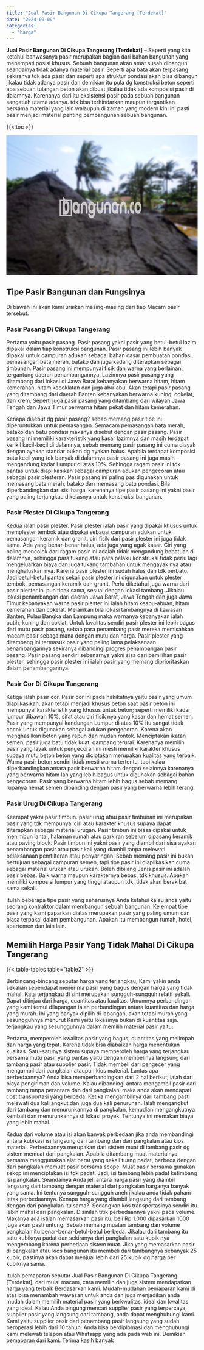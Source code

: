 ```yaml
---
title: "Jual Pasir Bangunan Di Cikupa Tangerang [Terdekat]"
date: "2024-09-09"
categories: 
  - "harga"
---
```


**Jual Pasir Bangunan Di Cikupa Tangerang \[Terdekat\]** – Seperti yang kita ketahui bahwasanya pasir merupakan bagian dari bahan bangunan yang menempati posisi khusus. Sebuah bangunan akan amat susah dibangun seandainya tidak adanya material pasir. Seperti apa bata akan terpasang sekiranya tdk ada pasir dan seperti apa struktur pondasi akan bisa dibangun jikalau tidak adanya pasir dan demikian itu pula dg konstruksi beton seperti apa sebuah tulangan beton akan dibuat jikalau tidak ada komposisi pasir di dalamnya. Karenanya dari itu eksistensi pasir pada sebuah bangunan sangatlah utama adanya. tdk bisa terhindarkan maupun tergantikan bersama material yang lain walaupun di zaman yang modern kini ini pasti pasir menjadi material penting pembangunan sebuah bangunan.

{{< toc >}}

![Jual Pasir Bangunan Di Cikupa Tangerang [Terdekat]](/images/jual-pasir-bangunan-72.png)

## Tipe Pasir Bangunan dan Fungsinya

Di bawah ini akan kami uraikan masing-masing dari tiap Macam pasir tersebut.

### Pasir Pasang Di Cikupa Tangerang

Pertama yaitu pasir pasang. Pasir pasang yakni pasir yang betul-betul lazim dipakai dalam tiap konstruksi bangunan. Pasir pasang ini lebih banyak dipakai untuk campuran adukan sebagai bahan dasar pembuatan pondasi, pemasangan bata merah, batako dan juga kadang diterapkan sebagai timbunan. Pasir pasang ini mempunyai fisik dan warna yang berlainan, tergantung daerah penambangannya. Lazimnya pasir pasang yang ditambang dari lokasi di Jawa Barat kebanyakan berwarna hitam, hitam kemerahan, hitam kecoklatan dan juga abu-abu. Akan tetapi pasir pasang yang ditambang dari daerah Banten kebanyakan berwarna kuning, cokelat, dan krem. Seperti juga pasir pasang yang ditambang dari wilayah Jawa Tengah dan Jawa Timur berwarna hitam pekat dan hitam kemerahan.

Kenapa disebut dg pasir pasang? sebab memang pasir tipe ini diperuntukkan untuk pemasangan. Semacam pemasangan bata merah, batako dan batu pondasi makanya disebut dengan pasir pasang. Pasir pasang ini memiliki karakteristik yang kasar lazimnya dan masih terdapat kerikil kecil-kecil di dalamnya, sebab memang pasir pasang ini cuma diayak dengan ayakan standar bukan dg ayakan halus. Apabila terdapat komposisi batu kecil yang tdk banyak di dalamnya pasir pasang ini juga masih mengandung kadar Lumpur di atas 10%. Sehingga ragam pasir ini tdk pantas untuk diaplikasikan sebagai campuran adukan pengecoran atau sebagai pasir plesteran. Pasir pasang ini paling pas digunakan untuk memasang bata merah, batako dan memasang batu pondasi. Bila diperbandingkan dari sisi harga, karenanya tipe pasir pasang ini yakni pasir yang paling terjangkau dikelasnya untuk konstruksi bangunan.

### Pasir Plester Di Cikupa Tangerang

Kedua ialah pasir plester. Pasir plester ialah pasir yang dipakai khusus untuk memplester tembok atau dipakai sebagai campuran adukan untuk pemasangan keramik dan granit. ciri fisik dari pasir plester ini juga tidak sama. Ada yang benar-benar halus, ada juga yang agak kasar. Ciri yang paling mencolok dari ragam pasir ini adalah tidak mengandung bebatuan di dalamnya, sehingga para tukang atau para pelaku konstruksi tidak perlu lagi mengeluarkan biaya dan juga tukang tambahan untuk mengayak nya atau menghaluskan nya. Karena pasir plester ini sudah halus dan tdk berbatu. Jadi betul-betul pantas sekali pasir plester ini digunakan untuk plester tembok, pemasangan keramik dan granit. Perlu diketahui juga warna dari pasir plester ini pun tidak sama, sesuai dengan lokasi tambang. Jikalau lokasi penambangan dari daerah Jawa Barat, Jawa Tengah dan juga Jawa Timur kebanyakan warna pasir plester ini ialah hitam keabu-abuan, hitam kemerahan dan cokelat. Melainkan bila lokasi tambangnya di kawasan Banten, Pulau Bangka dan Lampung maka warnanya kebanyakan ialah putih, kuning dan coklat. Untuk kwalitas sendiri pasir plester ini lebih bagus dari mutu pasir pasang, sebab para penambang pasir mereka memisahkan macam pasir sebagaimana dengan mutu dan harga. Pasir plester yang ditambang ini termasuk pasir yang paling lama pelaksanaan penambangannya sekiranya dibandingi progres penambangan pasir pasang. Pasir pasang sendiri sebenarnya yakni sisa dari pemilihan pasir plester, sehingga pasir plester ini ialah pasir yang memang diprioritaskan dalam penambangannya.

### Pasir Cor Di Cikupa Tangerang

Ketiga ialah pasir cor. Pasir cor ini pada hakikatnya yaitu pasir yang umum diaplikasikan, akan tetapi menjadi khusus beton saat pasir beton ini mempunyai karakteristik yang khusus untuk beton; seperti memiliki kadar lumpur dibawah 10%, sifat atau ciri fisik nya yang kasar dan hemat semen. Pasir yang mempunyai kandungan Lumpur di atas 10% itu sangat tidak cocok untuk digunakan sebagai adukan pengecoran. Karena akan menghasilkan beton yang rapuh dan mudah rontok. Menciptakan ikatan semen, pasir juga batu tidak kuat, gampang terurai. Karenanya memilih pasir yang layak untuk pengecoran ini mesti memiliki karakter khusus supaya mutu beton beton yang diciptakan merupakan kualitas yang terbaik. Warna pasir beton sendiri tidak mesti warna tertentu, tapi kalau diperbandingkan antara pasir berwarna hitam dengan selainnya karenanya yang berwarna hitam lah yang lebih bagus untuk digunakan sebagai bahan pengecoran. Pasir yang berwarna hitam lebih bagus sebab memang rupanya hemat semen dibanding dengan pasir yang berwarna lebih terang.

### Pasir Urug Di Cikupa Tangerang

Keempat yakni pasir timbun. pasir urug atau pasir timbunan ini merupakan pasir yang tdk mempunyai ciri atau karakter khusus supaya dapat diterapkan sebagai material urugan. Pasir timbun ini biasa dipakai untuk menimbun lantai, halaman rumah atau parkiran sebelum dipasang keramik atau paving block. Pasir timbun ini yakni pasir yang diambil dari sisa ayakan penambangan pasir atau pasir kali yang diambil tanpa melewati pelaksanaan pemfilteran atau penyaringan. Sebab memang pasir ini bukan bertujuan sebagai campuran semen, tapi tipe pasir ini diaplikasikan cuma sebagai material urukan atau urukan. Boleh dibilang Jenis pasir ini adalah pasir bebas. Baik warna maupun karakternya bebas, tdk khusus. Apakah memiliki komposisi lumpur yang tinggi ataupun tdk, tidak akan berakibat sama sekali.

Itulah beberapa tipe pasir yang seharusnya Anda ketahui kalau anda yaitu seorang kontraktor dalam membangun sebuah bangunan. Ke empat tipe pasir yang kami paparkan diatas merupakan pasir yang paling umum dan biasa terpakai dalam pembangunan. Apakah itu membangun rumah, hotel, apartemen dan lain lain.

## Memilih Harga Pasir Yang Tidak Mahal Di Cikupa Tangerang

{{< table-tables table="table2" >}}

Berbincang-bincang seputar harga yang terjangkau, Kami yakin anda sekalian sependapat menerima pasir yang bagus dengan harga yang tidak mahal. Kata terjangkau di sini merupakan sungguh-sungguh relatif sekali. Dapat ditinjau dari harga, quantitas atau kualitas. Umumnya perbandingan yang kami temui dilapangan ialah perbandingan antara kuantitas dan harga yang murah. Ini yang banyak dipilih di lapangan, akan tetapi murah yang sesungguhnya menurut Kami yaitu lokasinya bukan di kuantitas saja. terjangkau yang sesungguhnya dalam memilih material pasir yaitu;

Pertama, memperoleh kwalitas pasir yang bagus, quantitas yang melimpah dan harga yang tepat. Karena tidak bisa diabaikan harga menentukan kualitas. Satu-satunya sistem supaya memperoleh harga yang terjangkau bersama mutu pasir yang pantas yaitu dengan membelinya langsung dari tambang pasir atau supplier pasir. Tidak membeli dari pengecer yang mengambil dari pangkalan ataupun kios material. Lantas apa perbedaannya? Anda bisa memperbandingkan dari 2 hal berikut; ialah dari biaya pengiriman dan volume. Kalau dibandingi antara mengambil pasir dari tambang tanpa perantara dan dari pangkalan, maka anda akan mendapati cost transportasi yang berbeda. Ketika mengambilnya dari tambang pasti melewati dua kali angkut dan juga dua kali penurunan. Ialah mengangkut dari tambang dan menurunkannya di pangkalan, kemudian mengangkutnya kembali dan menurunkannya di lokasi proyek. Tentunya ini memakan biaya yang lebih mahal.

Kedua dari volume atau isi akan banyak perbedaan jika anda membandingi antara kubikasi isi langsung dari tambang dan dari pangkalan atau kios material. Perbedaannya merupakan dari sistem muat di tambang pasir dg sistem memuat dari pangkalan. Apabila ditambang muat materialnya bersama menggunakan alat berat yang sekali tuang padat, berbeda dengan dari pangkalan memuat pasir bersama scope. Muat pasir bersama gunakan sekop ini menciptakan isi tdk padat. Jadi, isi tambang lebih padat ketimbang isi pangkalan. Seandainya Anda jeli antara harga pasir yang diambil langsung dari tambang dengan material dari pangkalan harganya banyak yang sama. Ini tentunya sungguh-sungguh aneh jikalau anda tidak paham letak perbedaannya. Kenapa harga yang diambil langsung dari tambang dengan dari pangkalan itu sama?. Sedangkan kos transportasinya sendiri itu lebih mahal dari pangkalan. Disinilah titik perbedaannya yakni pada volume. Makanya ada istilah memasarkan pasir itu, beli Rp 1.000 dipasarkan 1000 juga akan pasti untung. Sebab memang muatan tambang dan volume pangkalan itu benar-benar-betul-betul berbeda. Jikalau dari tambang itu satu kubiknya padat dan sekiranya dari pangkalan satu kubik nya mengembang karena perbedaan sistem muat. Jika yang memasarkan pasir di pangkalan atau kios bangunan itu membeli dari tambangnya sebanyak 25 kubik, pastinya akan dapat menjual lebih dari 25 kubik dg harga per kubiknya sama.

Itulah pemaparan seputar Jual Pasir Bangunan Di Cikupa Tangerang \[Terdekat\], dari mulai macam, cara memilih dan juga sistem mendapatkan harga yang terbaik Berdasarkan kami. Mudah-mudahan pemaparan kami di atas bisa menambah wawasan untuk anda dan juga menjadikan anda mudah dalam memilih material pasir yang berkwalitas, ideal dan kwalitas yang ideal. Kalau Anda bingung mencari supplier pasir yang terpercaya, supplier pasir yang langsung dari tambang, anda dapat menghubungi kami. Kami yaitu supplier pasir dari penambang pasir langsung yang sudah beroperasi lebih dari 10 tahun. Anda bisa berdiplomasi dan menghubungi kami melewati telepon atau Whatsapp yang ada pada web ini. Demikian pemaparan dari kami. Terima kasih banyak
